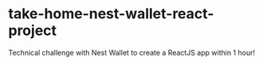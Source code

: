 # take-home-nest-wallet-react-project
Technical challenge with Nest Wallet to create a ReactJS app within 1 hour!
